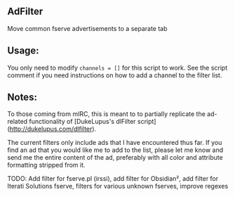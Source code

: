 AdFilter
--------
Move common fserve advertisements to a separate tab

Usage:
------
You only need to modify `channels = []` for this script to work. See the script comment if you need instructions on how to add a channel to the filter list.

Notes:
------
To those coming from mIRC, this is meant to to partially replicate the ad-related functionality of [DukeLupus's dlFilter script] (http://dukelupus.com/dlfilter).

The current filters only include ads that I have encountered thus far.
If you find an ad that you would like me to add to the list, please let me know and send me the entire content of the ad,
preferably with all color and attribute formatting stripped from it.

TODO: Add filter for fserve.pl (irssi), add filter for Obsidian², add filter for Iterati Solutions fserve, filters for various unknown fserves, improve regexes